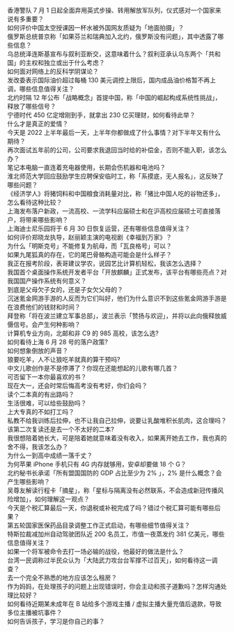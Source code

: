 香港警队 7 月 1 日起全面弃用英式步操、转用解放军队列，仪式感对一个国家来说有多重要？  
如何评价中国太空授课因一杯水被外国网友质疑为「地面拍摄」？  
俄罗斯总统普京称「如果芬兰和瑞典加入北约，俄罗斯没有问题」，其中透露了哪些信息？  
乌总统泽连斯基宣布与叙利亚断交，这意味着什么？叙利亚承认乌东两个「共和国」的主权和独立或出于什么考虑？  
如何面对网络上的反科学阴谋论？  
发改委表示国际油价超过每桶 130 美元调控上限后，国内成品油价格暂不再上调，哪些信息值得关注？  
北约时隔 12 年公布「战略概念」首提中国，称「中国的崛起构成系统性挑战」，释放了哪些信号？  
宁德时代 450 亿定增刚到手，就拿出 230 亿买理财，如何看待此举？  
什么才是真正的爱情？  
今天是 2022 上半年最后一天，上半年你都做成了什么事情？对下半年又有什么期待？  
再次面试五年前的公司，公司要求我退回当时给的补偿金，否则不能入职，该怎么办？  
笔记本电脑一直连着充电器使用，长期会伤机器和电池吗？  
淮北师范大学回应鼓励学生应聘保安临时工，称「系摸底，无人报名」，这反映了哪些问题？  
《经济学人》将猪饲料和中国粮食消耗量对比，称「猪比中国人吃的谷物还多」，怎么看待这种比较？  
上海发布落户新政，一流高校、一流学科应届硕士和在沪高校应届硕士可直接落户，将带来哪些影响？  
上海迪士尼乐园将于 6 月 30 日恢复运营，还有哪些信息值得关注？  
如何评价郑晓龙执导，赵丽颖主演的电视剧《幸福到万家》？  
为什么「明斯克号」不能修复为航母，而「瓦良格号」可以？  
如果九尾狐真的存在，它的尾巴骨骼构造可能会是什么样子？  
我正在报考阶段，表哥建议学农，说园艺比计算机轻松，我该怎么选择？  
我国首个桌面操作系统开发者平台「开放麒麟」正式发布，该平台有哪些亮点？对我国国产操作系统有何意义？  
到底是父母欠子女的，还是子女欠父母的？  
沉迷氪金网游手游的人反而为它们叫好，他们为什么意识不到这些氪金网游手游是在浪费他们的钱财和时间？  
拜登称「将在波兰建立军事总部」，波兰表示「赞扬与欢迎」，并将以此向俄释放威慑信号。会产生何种影响？  
计算机专业方向，北邮和非 C9  的 985 高校，该怎么选?  
如何看待上海 6 月 28 号的落户政策?  
如何想象倒放的声音？  
狼要吃羊，人不让狼吃羊就真的算干预吗?  
中文儿歌创作是不是停滞了？你现在还能想起的儿歌有哪几首？  
可否留下一本你最喜欢的书？  
现在大一，还会时常后悔高考没有考好，你们会吗？  
读个二本真的有出路吗？  
生活很难，可以给些鼓励吗？  
上大专真的不如打工吗？  
私教不给我训练后拉伸，也不让我自己拉伸，说要让乳酸堆积长肌肉，这合理吗？  
该第二次复读还是去一个不太好的二本?  
我很想陪着她长大，可是陪着她就意味着没有收入，如果离开她去工作，我也真的舍不得，我该怎么办？  
为什么一到高中成绩一落千丈？  
为何苹果  iPhone 手机只有 4G 内存就够用，安卓却要做 18 个 G？  
北约秘书长承诺「所有盟国国防的 GDP 占比至少为 2% 」，2% 是什么概念？会产生哪些影响？  
吴尊友解读行程卡「摘星」，称「星标与隔离没有必然联系，不会造成新冠传播风险增加」，如何理解这一观点？  
今天是个税汇算最后一天，你退税或补税完成了吗？错过个税汇算可能有哪些后果？  
第五轮国家医保药品目录调整工作正式启动，有哪些细节值得关注？  
特斯拉裁减加州自动驾驶团队近 200 名员工，市值一夜蒸发约 381 亿美元，哪些信息值得关注？  
如果一个将军被命令去打一场必输的战役，他最好的做法是什么？  
台湾一民调称过半民众认为「大陆武力攻台台军撑不过百天」，如何看待这一调查？  
去一个完全不熟悉的地方应该怎么租房？  
作为妈妈，在处理孩子的问题上出现错误时，你会主动和孩子道歉吗？怎样沟通处理比较好？  
如何看待近期某未成年在 B 站给多个游戏主播 / 虚拟主播大量充值后退款，导致多位主播被坑事件？  
如何告诉孩子，学习是你自己的事？  

